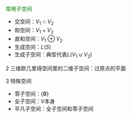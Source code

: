 <font color=green>常用子空间</font>
- 交空间：$V_1\cap V_2$
- 和空间：$V_1+V_2$
- 直和空间：$V_1\oplus V_2$
- 生成空间：$L(S)$
- 生成子空间：典型代表$L(V_1\cup V_2)$

2 三维欧几里得空间里的二维子空间：过原点的平面

3 特殊空间
- 零子空间：{$\mathbf{0}$}
- 全子空间：$V$本身
- 平凡子空间：全子空间和零子空间